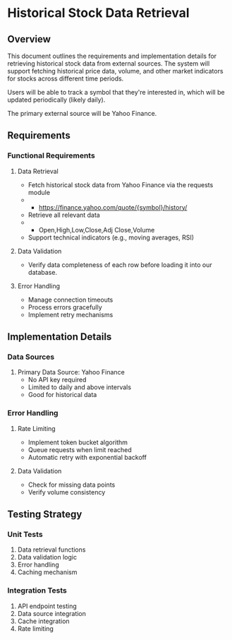 # Historical Stock Data Retrieval

## Overview

This document outlines the requirements and implementation details for retrieving historical stock data from external sources. The system will support fetching historical price data, volume, and other market indicators for stocks across different time periods.

Users will be able to track a symbol that they're interested in, which will be updated periodically (likely daily).

The primary external source will be Yahoo Finance.

## Requirements

### Functional Requirements

1. Data Retrieval

   - Fetch historical stock data from Yahoo Finance via the requests module
   - - https://finance.yahoo.com/quote/{symbol}/history/
   - Retrieve all relevant data
   - - Open,High,Low,Close,Adj Close,Volume
   - Support technical indicators (e.g., moving averages, RSI)

2. Data Validation

   - Verify data completeness of each row before loading it into our database.

3. Error Handling
   - Manage connection timeouts
   - Process errors gracefully
   - Implement retry mechanisms

## Implementation Details

### Data Sources

1. Primary Data Source: Yahoo Finance
   - No API key required
   - Limited to daily and above intervals
   - Good for historical data

### Error Handling

1. Rate Limiting

   - Implement token bucket algorithm
   - Queue requests when limit reached
   - Automatic retry with exponential backoff

2. Data Validation
   - Check for missing data points
   - Verify volume consistency

## Testing Strategy

### Unit Tests

1. Data retrieval functions
2. Data validation logic
3. Error handling
4. Caching mechanism

### Integration Tests

1. API endpoint testing
2. Data source integration
3. Cache integration
4. Rate limiting
